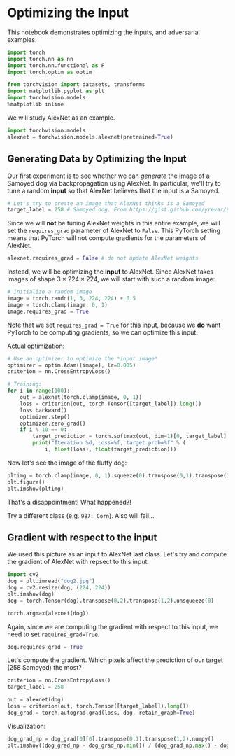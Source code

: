 # Optimizing the Input

This notebook demonstrates optimizing the inputs, and adversarial examples.

```python
import torch
import torch.nn as nn
import torch.nn.functional as F
import torch.optim as optim

from torchvision import datasets, transforms
import matplotlib.pyplot as plt
import torchvision.models
%matplotlib inline
```

We will study AlexNet as an example.

```python
import torchvision.models
alexnet = torchvision.models.alexnet(pretrained=True)
```

## Generating Data by Optimizing the Input

Our first experiment is to see whether we can *generate* the image of a Samoyed dog via
backpropagation using AlexNet. In particular, we'll try to tune a random **input** so
that AlexNet believes that the input is a Samoyed.

```python
# Let's try to create an image that AlexNet thinks is a Samoyed
target_label = 258 # Samoyed dog. From https://gist.github.com/yrevar/942d3a0ac09ec9e5eb3a
```

Since we will **not** be tuning AlexNet weights in this entire example, we will
set the `requires_grad` parameter of AlexNet to `False`. This PyTorch setting
means that PyTorch will not compute gradients for the parameters of AlexNet.

```python
alexnet.requires_grad = False # do not update AlexNet weights
```

Instead, we will be optimizing the **input** to AlexNet.
Since AlexNet takes images
of shape $3 \times 224 \times 224$, we will start with such a random image:

```python
# Initialize a random image
image = torch.randn(1, 3, 224, 224) + 0.5
image = torch.clamp(image, 0, 1)
image.requires_grad = True
```

Note that we set `requires_grad = True` for this input, because we **do** want PyTorch
to be computing gradients, so we can optimize this input.

Actual optimization:

```python
# Use an optimizer to optimize the *input image*
optimizer = optim.Adam([image], lr=0.005)
criterion = nn.CrossEntropyLoss()

# Training:
for i in range(100):
    out = alexnet(torch.clamp(image, 0, 1))
    loss = criterion(out, torch.Tensor([target_label]).long())
    loss.backward()
    optimizer.step()
    optimizer.zero_grad()
    if i % 10 == 0:
        target_prediction = torch.softmax(out, dim=1)[0, target_label]
        print("Iteration %d, Loss=%f, target prob=%f" % (
            i, float(loss), float(target_prediction)))
```

Now let's see the image of the fluffy dog:

```python
pltimg = torch.clamp(image, 0, 1).squeeze(0).transpose(0,1).transpose(1, 2).detach().numpy()
plt.figure()
plt.imshow(pltimg)
```

That's a disappointment! What happened?!

Try a different class (e.g. `987: Corn`). Also will fail...

## Gradient with respect to the input

We used this picture as an input to AlexNet last class. Let's try and compute the gradient
of AlexNet with repsect to this input.

```python
import cv2
dog = plt.imread("dog2.jpg")
dog = cv2.resize(dog, (224, 224))
plt.imshow(dog)
dog = torch.Tensor(dog).transpose(0,2).transpose(1,2).unsqueeze(0)

torch.argmax(alexnet(dog))
```

Again, since we are computing the gradient with respect to this input, we need
to set `requires_grad=True`.

```python
dog.requires_grad = True
```

Let's compute the gradient. Which pixels affect the prediction
of our target (258 Samoyed) the most?

```python
criterion = nn.CrossEntropyLoss()
target_label = 258

out = alexnet(dog)
loss = criterion(out, torch.Tensor([target_label]).long())
dog_grad = torch.autograd.grad(loss, dog, retain_graph=True)
```

Visualization:

```python
dog_grad_np = dog_grad[0][0].transpose(0,1).transpose(1,2).numpy()
plt.imshow((dog_grad_np - dog_grad_np.min()) / (dog_grad_np.max() - dog_grad_np.min()))
```
